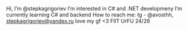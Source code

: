 Hi, I’m @stepkagrigoriev
I’m interested in C# and .NET developmeny
I’m currently learning C# and backend
How to reach me: tg - @avosthh, stepkagrigoriev@yandex.ru
love my gf <3
FIIT UrFU 24/28
<!---
stepkagrigoriev/stepkagrigoriev is a ✨ special ✨ repository because its `README.md` (this file) appears on your GitHub profile.
You can click the Preview link to take a look at your changes.
--->
